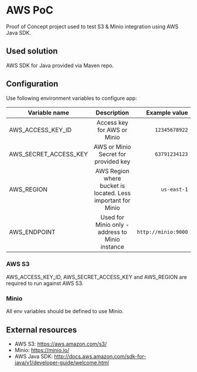 # AWS PoC
Proof of Concept project used to test S3 & Minio integration using AWS Java SDK.

## Used solution
AWS SDK for Java provided via Maven repo.

## Configuration
Use following environment variables to configure app:

| Variable name        | Description                                                  | Example value       |
| -------------------- |:------------------------------------------------------------:|--------------------:|
|AWS_ACCESS_KEY_ID     | Access key for AWS or Minio                                  | `12345678922`       |
|AWS_SECRET_ACCESS_KEY | AWS or Minio Secret for provided key                         | `63791234123`       |
|AWS_REGION            | AWS Region where bucket is located. Less important for Minio | `us-east-1`         |
|AWS_ENDPOINT          | Used for Minio only - address to Minio instance              | `http://minio:9000` |

### AWS S3
AWS_ACCESS_KEY_ID, AWS_SECRET_ACCESS_KEY and AWS_REGION are required to run against AWS S3.

### Minio
All env variables should be defined to use Minio.

## External resources
- AWS S3: https://aws.amazon.com/s3/
- Minio: https://minio.io/
- AWS Java SDK: http://docs.aws.amazon.com/sdk-for-java/v1/developer-guide/welcome.html